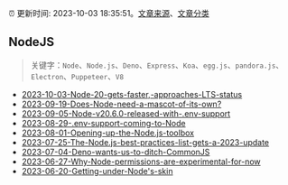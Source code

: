 :alarm_clock: 更新时间: 2023-10-03 18:35:51。[文章来源](/README.md)、[文章分类](/TAGS.md)

## NodeJS


> 关键字：`Node`、`Node.js`、`Deno`、`Express`、`Koa`、`egg.js`、`pandora.js`、`Electron`、`Puppeteer`、`V8`



- [2023-10-03-Node-20-gets-faster,-approaches-LTS-status](https://nodeweekly.com/issues/504) 
- [2023-09-19-Does-Node-need-a-mascot-of-its-own?](https://nodeweekly.com/issues/502) 
- [2023-09-05-Node-v20.6.0-released-with-.env-support](https://nodeweekly.com/issues/500) 
- [2023-08-29-.env-support-coming-to-Node](https://nodeweekly.com/issues/499) 
- [2023-08-01-Opening-up-the-Node.js-toolbox](https://nodeweekly.com/issues/497) 
- [2023-07-25-The-Node.js-best-practices-list-gets-a-2023-update](https://nodeweekly.com/issues/496) 
- [2023-07-04-Deno-wants-us-to-ditch-CommonJS](https://nodeweekly.com/issues/493) 
- [2023-06-27-Why-Node-permissions-are-experimental-for-now](https://nodeweekly.com/issues/492) 
- [2023-06-20-Getting-under-Node's-skin](https://nodeweekly.com/issues/491) 
